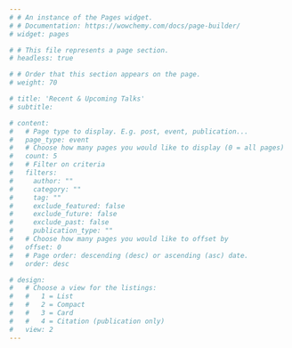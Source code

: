 ```yaml
---
# # An instance of the Pages widget.
# # Documentation: https://wowchemy.com/docs/page-builder/
# widget: pages

# # This file represents a page section.
# headless: true

# # Order that this section appears on the page.
# weight: 70

# title: 'Recent & Upcoming Talks'
# subtitle:

# content:
#   # Page type to display. E.g. post, event, publication...
#   page_type: event
#   # Choose how many pages you would like to display (0 = all pages)
#   count: 5
#   # Filter on criteria
#   filters:
#     author: ""
#     category: ""
#     tag: ""
#     exclude_featured: false
#     exclude_future: false
#     exclude_past: false
#     publication_type: ""
#   # Choose how many pages you would like to offset by
#   offset: 0
#   # Page order: descending (desc) or ascending (asc) date.
#   order: desc

# design:
#   # Choose a view for the listings:
#   #   1 = List
#   #   2 = Compact
#   #   3 = Card
#   #   4 = Citation (publication only)
#   view: 2
---
```

